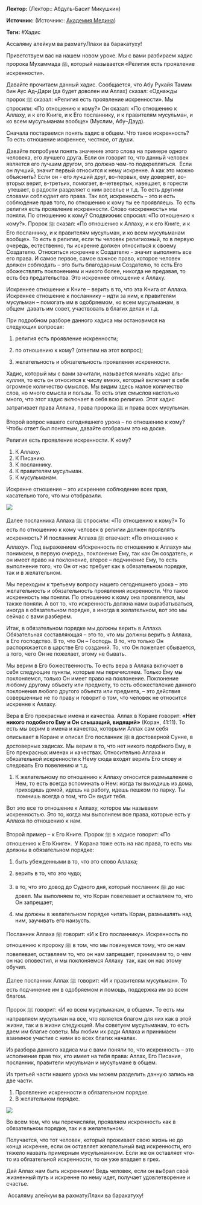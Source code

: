 **Лектор:** (Лектор:: Абдуль-Басит Микушкин)

**Источник:** (Источник:: [Академия Медина](https://web.medinaschool.org/school/))

**Теги:** #Хадис

Ассаляму алейкум ва рахматуЛлахи ва баракатуху!


Приветствуем вас на нашем новом уроке. Мы с вами разбираем хадис пророка Мухаммада ﷺ, который называется «Религия есть проявление искренности».


Давайте прочитаем данный хадис. Сообщается, что Абу Рукайя Тамим бин Аус Ад–Дари (да будет доволен им Аллах) сказал: «Однажды пророк ﷺ сказал: «Религия есть проявление искренности». Мы спросили: «По отношению к кому?» Он сказал: «По отношению к Аллаху, и к его Книге, и к Его посланнику, и к правителям мусульман, и ко всем мусульманам вообще» (Муслим, Абу–Дауд).


Cначала постараемся понять хадис в общем. Что такое искренность? То есть отношение искреннее, честное, от души.


Давайте попробуем понять значение этого слова на примере одного человека, его лучшего друга. Если он говорит то, что данный человек является его лучшим другом, это должно чем-то подкрепляться.  Если он лучший, значит первый относится к нему искренне. А как это можно объяснить? Если он - его лучший друг, во-первых, ему доверяет, во-вторых верит, в-третьих, помогает, в-четвертых, навещает, в горести  утешает, в радости разделяет с ним веселье и т.д. То есть другими словами соблюдает его права. Так вот, искренность – это и есть соблюдение прав того, по отношению к кому ты ее проявляешь. То есть религия есть проявление искренности. Слово «искренность» мы поняли. По отношению к кому? Сподвижник спросил: «По отношению к кому?». Пророк ﷺ сказал: «По отношению к Аллаху, и к его Книге, и к Его посланнику, и к правителям мусульман, и ко всем мусульманам вообще». То есть в религии, если ты человек религиозный, то в первую очередь, естественно, ты искренне должен относиться к своему Создателю. Относиться искренне к Создателю - значит выполнять все его права. И самое первое, самое важное право, которое человек должен соблюдать – это быть благодарным Создателю, то есть Его обожествлять поклонением и никого более, никогда не предавая, то есть без предательства. Это искреннее отношение к Аллаху.


Искреннее отношение к Книге – верить в то, что эта Книга от Аллаха. Искреннее отношение к посланнику – идти за ним, к правителям мусульман – помогать им в одобряемом, ко всем мусульманам, в общем  давать им совет, участвовать в благих делах и т.д.


При подробном разборе данного хадиса мы остановимся на следующих вопросах:


1) религия есть проявление искренности;


2) по отношению к кому? (ответим на этот вопрос);


3) желательность и обязательность проявления искренности.


Хадис, который мы с вами зачитали, называется миналь хадис аль-куллия, то есть он относится к числу емких, который включает в себя огромное количество смыслов. Мы видим здесь малое количество слов, но много смысла и пользы. То есть этих смыслов настолько много, что этот хадис включает в себя всю религию. Этот хадис затрагивает права Аллаха, права пророка ﷺ и права всех мусульман.


Второй вопрос нашего сегодняшнего урока – по отношению к кому? Чтобы ответ был понятным, давайте отобразим это на доске.


Религия есть проявление искренности. К кому?


1. К Аллаху.
2. К Писанию.
3. К посланнику.
4. К правителям мусульман.
5. К мусульманам.


Искренне отношение – это искреннее соблюдение всех прав, касательно того, что мы отобразили.


![](https://medinaschool.org/files/images/2019/03/8502b33c941c66ab56f9319f7d0e39fc.png)


Далее посланника Аллаха ﷺ спросили: «По отношению к кому?» То есть по отношению к кому человек в религии должен проявлять искренность? И посланник Аллаха ﷺ отвечает: «По отношению к Аллаху». Под выражением «Искренность по отношению к Аллаху» мы понимаем, в первую очередь, поклонение Ему, так как Он создатель, и он имеет право на поклонение, второе – подчинение Ему, то есть выполнение того, что Он от нас требует как в обязательном порядке, так и в желательном.


Мы переходим к третьему вопросу нашего сегодняшнего урока – это желательность и обязательность проявления искренности. Что такое искренность мы поняли. По отношению к кому она проявляется, мы также поняли. А вот то, что искренность должна нами вырабатываться, иногда в обязательном порядке, а иногда в желательном, вот это мы сейчас с вами разберем.


Итак, в обязательном порядке мы должны верить в Аллаха. Обязательная составляющая – это то, что мы должны верить в Аллаха, в Его господство. В то, что Он – Господь. В то, что только Он распоряжается в царстве Его созданий. То, что Он пожелает сбывается, а того, чего Он не пожелает, этому не бывать.


Мы верим в Его божественность. То есть вера в Аллаха включает в себя следующие пункты, которые мы перечисляем. Только Ему мы поклоняемся, только Он имеет право на поклонение. Поклонение любому другому объекту или предмету, то есть обожествление данного поклонения любого другого объекта или предмета, – это действия совершенные не по праву и говорит о том, что человек не относится искренне к Аллаху.


Вера в Его прекрасные имена и качества. Аллах в Коране говорит: **«Нет никого подобного Ему и Он слышащий, видящий»** (Коран, 41:11). То есть мы верим в имена и качества, которыми Аллах сам себя описывает в Коране и описал Его посланник ﷺ в достоверной Сунне, в достоверных хадисах. Мы верим в то, что нет никого подобного Ему, в Его прекрасных именах и качествах. Относительно Аллаха и обязательной искренности к Нему сюда входят верить Его слову и следовать Его повелению и т.д.


1. К желательному по отношению к Аллаху относится размышление о Нем, то есть всегда вспоминать о Нем: когда ты выходишь из дома, приходишь домой, идешь на работу, идешь пешком по парку. Ты  помнишь всегда о том, что Он видит тебя.


Вот это все то отношение к Аллаху, которое мы называем искренностью. Это то, когда мы выполняем все права, которые есть у Аллаха по отношению к нам.


Второй пример – к Его Книге. Пророк ﷺ в хадисе говорит: «По отношению к Его Книге».  У Корана тоже есть на нас права, то есть мы должны в обязательном порядке:


1) быть убежденными в то, что это слово Аллаха;


2) верить в то, что это чудо;


3) в то, что это довод до Судного дня, который посланник ﷺ до нас довел. Мы выполняем то, что Коран повелевает и оставляем то, что Он запрещает;


4) мы должны в желательном порядке читать Коран, размышлять над ним, заучивать его наизусть.


Посланник Аллаха ﷺ говорит: «И к Его посланнику». Искренность по отношению к пророку ﷺ в том, что мы повинуемся тому, что он нам повелевает, оставляем то, что он нам запрещает, принимаем то, о чем он нас оповестил, и мы поклоняемся Аллаху  так, как он нас этому обучил.


Далее посланник Аллах ﷺ говорит: «И к правителям мусульман». То есть подчинение им в одобряемом и помощь, поддержка им во всем благом.


Пророк ﷺ говорит: «И ко всем мусульманам, в общем». То есть мы направляем мусульман на все, что является благом для них как в этой жизни, так и в жизни следующей. Мы советуем мусульманам, то есть даем им благие советы. Мы любим их ради Аллаха и принимаем взаимное участие с ними во всех благих началах.


Из разбора данного хадиса мы с вами поняли то, что искренность – это исполнение прав тех, кто имеет на тебя права: Аллах, Его Писания, посланник, правители мусульман и мусульмане в общем.


Из третьей части нашего урока мы можем разделить данную запись на две части.


1. Проявление искренности в обязательном порядке.
2. В желательном порядке.


![](https://medinaschool.org/files/images/2019/03/a6dd662bd984daaf21a8f81cd54706ba.png)


Во всем том, что мы перечисляли, проявляем искренность как в обязательном порядке, так и в желательном.


Получается, что тот человек, который проживает свою жизнь не до конца искренне, если он оставляет желательный вид искренности, его тяжело назвать примерным мусульманином. Если же он оставляет что-то из обязательной искренности, то он уже впадает в грех.


Дай Аллах нам быть искренними! Ведь человек, если он выбрал свой жизненный путь и искренне по нему идет, получает удовлетворение и счастье.


 Ассаляму алейкум ва рахматуЛлахи ва баракатуху!

